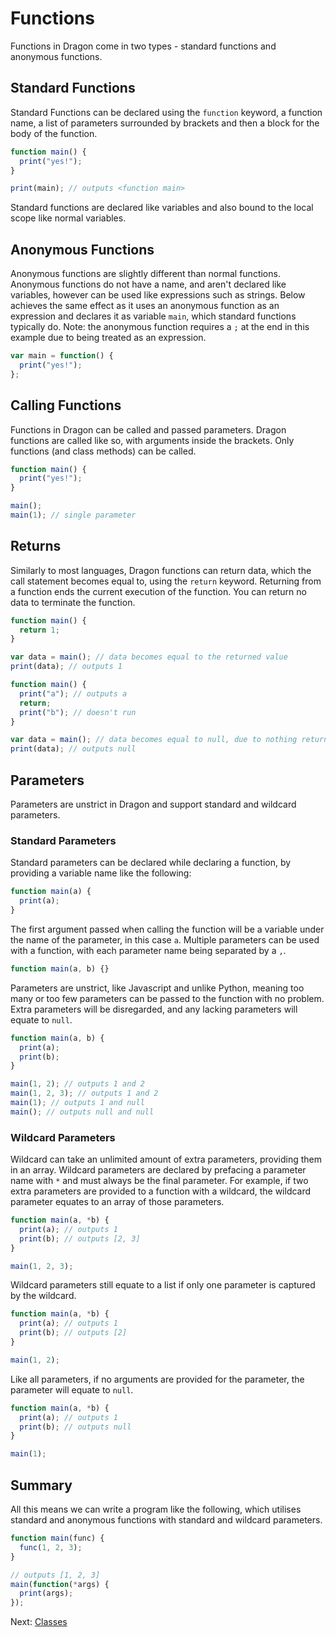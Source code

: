 # Functions

Functions in Dragon come in two types - standard functions and anonymous functions.

## Standard Functions

Standard Functions can be declared using the `function` keyword, a function name, a list of parameters surrounded by brackets and then a block for the body of the function.

```js
function main() {
  print("yes!");
}

print(main); // outputs <function main>
```

Standard functions are declared like variables and also bound to the local scope like normal variables.

## Anonymous Functions

Anonymous functions are slightly different than normal functions. Anonymous functions do not have a name, and aren't declared like variables, however can be used like expressions such as strings. Below achieves the same effect as it uses an anonymous function as an expression and declares it as variable `main`, which standard functions typically do. Note: the anonymous function requires a `;` at the end in this example due to being treated as an expression.

```js
var main = function() {
  print("yes!");
};
```

## Calling Functions

Functions in Dragon can be called and passed parameters. Dragon functions are called like so, with arguments inside the brackets. Only functions (and class methods) can be called.

```js
function main() {
  print("yes!");
}

main();
main(1); // single parameter
```

## Returns

Similarly to most languages, Dragon functions can return data, which the call statement becomes equal to, using the `return` keyword. Returning from a function ends the current execution of the function. You can return no data to terminate the function.

```js
function main() {
  return 1;
}

var data = main(); // data becomes equal to the returned value
print(data); // outputs 1
```

```js
function main() {
  print("a"); // outputs a
  return;
  print("b"); // doesn't run
}

var data = main(); // data becomes equal to null, due to nothing returned
print(data); // outputs null
```

## Parameters

Parameters are unstrict in Dragon and support standard and wildcard parameters.

### Standard Parameters

Standard parameters can be declared while declaring a function, by providing a variable name like the following:

```js
function main(a) {
  print(a);
}
```

The first argument passed when calling the function will be a variable under the name of the parameter, in this case `a`. Multiple parameters can be used with a function, with each parameter name being separated by a `,`.

```js
function main(a, b) {}
```

Parameters are unstrict, like Javascript and unlike Python, meaning too many or too few parameters can be passed to the function with no problem. Extra parameters will be disregarded, and any lacking parameters will equate to `null`.

```js
function main(a, b) {
  print(a);
  print(b);
}

main(1, 2); // outputs 1 and 2
main(1, 2, 3); // outputs 1 and 2
main(1); // outputs 1 and null
main(); // outputs null and null
```

### Wildcard Parameters

Wildcard can take an unlimited amount of extra parameters, providing them in an array. Wildcard parameters are declared by prefacing a parameter name with `*` and must always be the final parameter. For example, if two extra parameters are provided to a function with a wildcard, the wildcard parameter equates to an array of those parameters.

```js
function main(a, *b) {
  print(a); // outputs 1
  print(b); // outputs [2, 3]
}

main(1, 2, 3);
```

Wildcard parameters still equate to a list if only one parameter is captured by the wildcard.

```js
function main(a, *b) {
  print(a); // outputs 1
  print(b); // outputs [2]
}

main(1, 2);
```

Like all parameters, if no arguments are provided for the parameter, the parameter will equate to `null`.

```js
function main(a, *b) {
  print(a); // outputs 1
  print(b); // outputs null
}

main(1);
```

## Summary

All this means we can write a program like the following, which utilises standard and anonymous functions with standard and wildcard parameters.

```js
function main(func) {
  func(1, 2, 3);
}

// outputs [1, 2, 3]
main(function(*args) {
  print(args);
});
```

Next: [Classes](./classes.md)